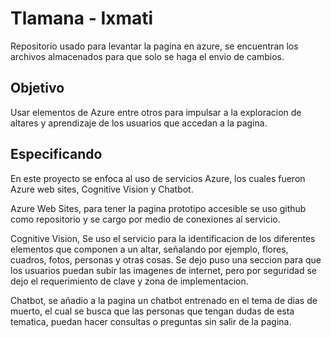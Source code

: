# Tlamana - Ixmati

Repositorio usado para levantar la pagina en azure, se encuentran los archivos almacenados para que solo se haga el envio de cambios.

## Objetivo

Usar elementos de Azure entre otros para impulsar a la exploracion de altares y aprendizaje de los usuarios que accedan a la pagina.

## Especificando
En este proyecto se enfoca al uso de servicios Azure, los cuales fueron Azure web sites, Cognitive Vision y Chatbot.
  
  Azure Web Sites, para tener la pagina prototipo accesible se uso github como repositorio y se cargo por medio de conexiones al servicio.
  
  Cognitive Vision, Se uso el servicio para la identificacion de los diferentes elementos que componen a un altar, señalando por ejemplo, flores, cuadros, fotos,
  personas y otras cosas. Se dejo puso una seccion para que los usuarios puedan subir las imagenes de internet, pero por seguridad se dejo el requerimiento de clave y 
  zona de implementacion.
  
  Chatbot, se añadio a la pagina un chatbot entrenado en el tema de dias de muerto, el cual se busca que las personas que tengan dudas de esta tematica, puedan hacer consultas o     preguntas sin salir de la pagina.
